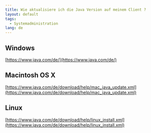 ```yaml
---
title: Wie aktualisiere ich die Java Version auf meinem Client ?
layout: default
tags:
  - Systemadministration
lang: de
---
```


## Windows

[https://www.java.com/de/](https://www.java.com/de/)

## Macintosh OS X

[https://www.java.com/de/download/help/mac_java_update.xml](https://www.java.com/de/download/help/mac_java_update.xml)

## Linux

[https://www.java.com/de/download/help/linux_install.xml](https://www.java.com/de/download/help/linux_install.xml)